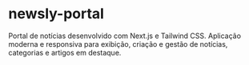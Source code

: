 # newsly-portal
Portal de notícias desenvolvido com Next.js e Tailwind CSS. Aplicação moderna e responsiva para exibição, criação e gestão de notícias, categorias e artigos em destaque.
